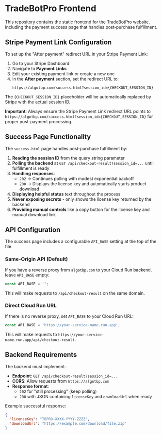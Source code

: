 # TradeBotPro Frontend

This repository contains the static frontend for the TradeBotPro website, including the payment success page that handles post-purchase fulfillment.

## Stripe Payment Link Configuration

To set up the "After payment" redirect URL in your Stripe Payment Link:

1. Go to your Stripe Dashboard
2. Navigate to **Payment Links**
3. Edit your existing payment link or create a new one
4. In the **After payment** section, set the redirect URL to:
   ```
   https://algotbp.com/success.html?session_id={CHECKOUT_SESSION_ID}
   ```

The `{CHECKOUT_SESSION_ID}` placeholder will be automatically replaced by Stripe with the actual session ID.

**Important**: Always ensure the Stripe Payment Link redirect URL points to `https://algotbp.com/success.html?session_id={CHECKOUT_SESSION_ID}` for proper post-payment processing.

## Success Page Functionality

The `success.html` page handles post-purchase fulfillment by:

1. **Reading the session ID** from the query string parameter
2. **Polling the backend** at `GET /api/checkout-result?session_id=...` until fulfillment is ready
3. **Handling responses**:
   - `202` → Continues polling with modest exponential backoff
   - `200` → Displays the license key and automatically starts product download
4. **Displaying helpful status** text throughout the process
5. **Never exposing secrets** - only shows the license key returned by the backend
6. **Providing manual controls** like a copy button for the license key and manual download link

## API Configuration

The success page includes a configurable `API_BASE` setting at the top of the file:

### Same-Origin API (Default)
If you have a reverse proxy from `algotbp.com` to your Cloud Run backend, leave `API_BASE` empty:

```javascript
const API_BASE = '';
```

This will make requests to `/api/checkout-result` on the same domain.

### Direct Cloud Run URL
If there is no reverse proxy, set `API_BASE` to your Cloud Run URL:

```javascript
const API_BASE = 'https://your-service-name.run.app';
```

This will make requests to `https://your-service-name.run.app/api/checkout-result`.

## Backend Requirements

The backend must implement:

- **Endpoint**: `GET /api/checkout-result?session_id=...`
- **CORS**: Allow requests from `https://algotbp.com`
- **Response format**:
  - `202` for "still processing" (keep polling)
  - `200` with JSON containing `licenseKey` and `downloadUrl` when ready

Example successful response:
```json
{
  "licenseKey": "TBPRO-XXXX-YYYY-ZZZZ",
  "downloadUrl": "https://example.com/download/file.zip"
}
```